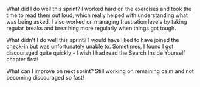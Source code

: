 What did I do well this sprint? 
I worked hard on the exercises and took the time to read them out loud, which really helped with understanding what was being asked. I also worked on managing frustration levels by taking regular breaks and breathing more regularly when things got tough. 

What didn't I do well this sprint?
I would have liked to have joined the check-in but was unfortunately unable to. Sometimes, I found I got discouraged quite quickly - I wish I had read the Search Inside Yourself chapter first!

What can I improve on next sprint? 
Still working on remaining calm and not becoming discouraged so fast!